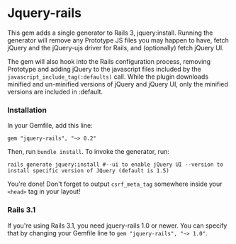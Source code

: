 # Jquery-rails

This gem adds a single generator to Rails 3, jquery:install. Running the generator will remove any Prototype JS files you may happen to have, fetch jQuery and the jQuery-ujs driver for Rails, and (optionally) fetch jQuery UI.

The gem will also hook into the Rails configuration process, removing Prototype and adding jQuery to the javascript files included by the `javascript_include_tag(:defaults)` call. While the plugin downloads minified and un-minified versions of jQuery and jQuery UI, only the minified versions are included in :default.

### Installation

In your Gemfile, add this line:

    gem "jquery-rails", "~> 0.2"

Then, run `bundle install`. To invoke the generator, run:

    rails generate jquery:install #--ui to enable jQuery UI --version to install specific version of JQuery (default is 1.5)

You're done! Don't forget to output `csrf_meta_tag` somewhere inside your `<head>` tag in your layout!

### Rails 3.1

If you're using Rails 3.1, you need jquery-rails 1.0 or newer. You can specify that by changing your Gemfile line to `gem "jquery-rails", "~> 1.0"`.